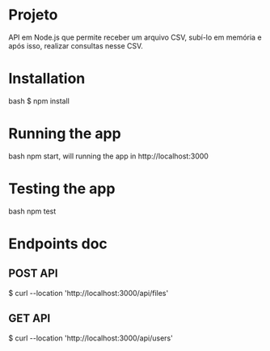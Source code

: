 # Projeto

API em Node.js que permite receber um arquivo CSV, subí-lo em memória e após isso, realizar consultas nesse CSV.

# Installation

bash
$ npm install

# Running the app

bash npm start, will running the app in http://localhost:3000

# Testing the app

bash npm test

# Endpoints doc
## POST API
$ curl --location 'http://localhost:3000/api/files'

## GET API
$ curl --location 'http://localhost:3000/api/users'
